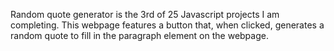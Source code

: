Random quote generator is the 3rd of 25 Javascript projects I am completing.
This webpage features a button that, when clicked, generates a random quote to fill in the paragraph element on the webpage.
